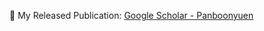 🚀 My Released Publication: [Google Scholar - Panboonyuen](https://scholar.google.co.th/citations?user=myy0qDgAAAAJ&hl=en)